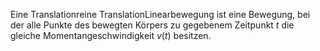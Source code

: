 Eine Translationreine TranslationLinearbewegung ist eine Bewegung, bei der alle Punkte des bewegten Körpers zu gegebenem Zeitpunkt $t$ die gleiche Momentangeschwindigkeit $v(t)$ besitzen.